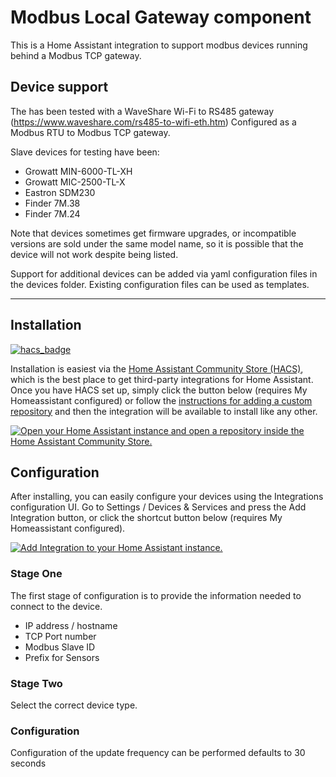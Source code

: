 # Modbus Local Gateway component

This is a Home Assistant integration to support modbus devices running behind a Modbus TCP gateway.

## Device support

The has been tested with a WaveShare Wi-Fi to RS485 gateway (https://www.waveshare.com/rs485-to-wifi-eth.htm) Configured as a Modbus RTU to Modbus TCP gateway.

Slave devices for testing have been:
* Growatt MIN-6000-TL-XH
* Growatt MIC-2500-TL-X
* Eastron SDM230
* Finder 7M.38
* Finder 7M.24

Note that devices sometimes get firmware upgrades, or incompatible versions are sold under the same model name, so it is possible that the device will not work despite being listed.

Support for additional devices can be added via yaml configuration files in the devices folder.
Existing configuration files can be used as templates.

---

## Installation

[![hacs_badge](https://img.shields.io/badge/HACS-Custom-orange.svg?style=for-the-badge)](https://github.com/hacs/integration)

Installation is easiest via the [Home Assistant Community Store
(HACS)](https://hacs.xyz/), which is the best place to get third-party
integrations for Home Assistant. Once you have HACS set up, simply click the button below (requires My Homeassistant configured) or
follow the [instructions for adding a custom
repository](https://hacs.xyz/docs/faq/custom_repositories) and then
the integration will be available to install like any other.

[![Open your Home Assistant instance and open a repository inside the Home Assistant Community Store.](https://my.home-assistant.io/badges/hacs_repository.svg)](https://my.home-assistant.io/redirect/hacs_repository/?owner=timlaing&repository=modbus_local_gateway&category=integration)

## Configuration

After installing, you can easily configure your devices using the Integrations configuration UI.  Go to Settings / Devices & Services and press the Add Integration button, or click the shortcut button below (requires My Homeassistant configured).

[![Add Integration to your Home Assistant
instance.](https://my.home-assistant.io/badges/config_flow_start.svg)](https://my.home-assistant.io/redirect/config_flow_start/?domain=modbus_local_gateway)

### Stage One

The first stage of configuration is to provide the information needed to
connect to the device.

* IP address / hostname
* TCP Port number
* Modbus Slave ID
* Prefix for Sensors

### Stage Two

Select the correct device type.


### Configuration

Configuration of the update frequency can be performed defaults to 30 seconds